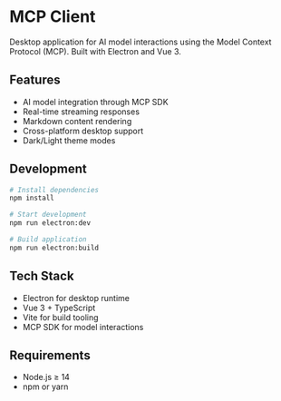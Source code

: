 # MCP Client

Desktop application for AI model interactions using the Model Context Protocol (MCP). Built with Electron and Vue 3.

## Features

- AI model integration through MCP SDK
- Real-time streaming responses
- Markdown content rendering
- Cross-platform desktop support
- Dark/Light theme modes

## Development

```bash
# Install dependencies
npm install

# Start development
npm run electron:dev

# Build application
npm run electron:build
```

## Tech Stack

- Electron for desktop runtime
- Vue 3 + TypeScript
- Vite for build tooling
- MCP SDK for model interactions

## Requirements

- Node.js ≥ 14
- npm or yarn
